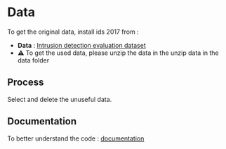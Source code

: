 # Data
To get the original data, install ids 2017 from :
- **Data** : [Intrusion detection evaluation dataset](https://www.unb.ca/cic/datasets/ids-2017.html)
- :warning: To get the used data, please unzip the data in the unzip data in the data folder
## Process
Select and delete the unuseful data.

## Documentation
To better understand the code : [documentation](https://scikit-learn.org/stable/tutorial/statistical_inference/supervised_learning.html)
